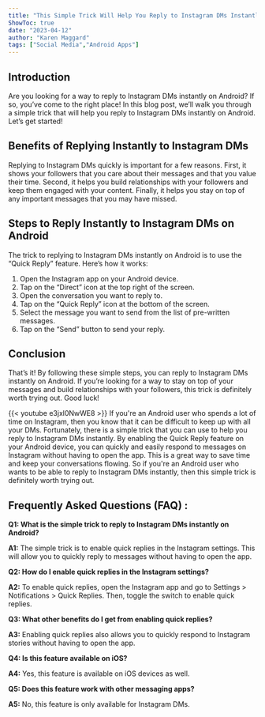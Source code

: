 ```yaml
---
title: "This Simple Trick Will Help You Reply to Instagram DMs Instantly on Android!"
ShowToc: true 
date: "2023-04-12"
author: "Karen Maggard" 
tags: ["Social Media","Android Apps"]
---
```

## Introduction
Are you looking for a way to reply to Instagram DMs instantly on Android? If so, you’ve come to the right place! In this blog post, we’ll walk you through a simple trick that will help you reply to Instagram DMs instantly on Android. Let’s get started!

## Benefits of Replying Instantly to Instagram DMs
Replying to Instagram DMs quickly is important for a few reasons. First, it shows your followers that you care about their messages and that you value their time. Second, it helps you build relationships with your followers and keep them engaged with your content. Finally, it helps you stay on top of any important messages that you may have missed.

## Steps to Reply Instantly to Instagram DMs on Android
The trick to replying to Instagram DMs instantly on Android is to use the “Quick Reply” feature. Here’s how it works:

1. Open the Instagram app on your Android device.
2. Tap on the “Direct” icon at the top right of the screen.
3. Open the conversation you want to reply to.
4. Tap on the “Quick Reply” icon at the bottom of the screen.
5. Select the message you want to send from the list of pre-written messages.
6. Tap on the “Send” button to send your reply.

## Conclusion
That’s it! By following these simple steps, you can reply to Instagram DMs instantly on Android. If you’re looking for a way to stay on top of your messages and build relationships with your followers, this trick is definitely worth trying out. Good luck!

{{< youtube e3jxl0NwWE8 >}} 
If you're an Android user who spends a lot of time on Instagram, then you know that it can be difficult to keep up with all your DMs. Fortunately, there is a simple trick that you can use to help you reply to Instagram DMs instantly. By enabling the Quick Reply feature on your Android device, you can quickly and easily respond to messages on Instagram without having to open the app. This is a great way to save time and keep your conversations flowing. So if you're an Android user who wants to be able to reply to Instagram DMs instantly, then this simple trick is definitely worth trying out.

## Frequently Asked Questions (FAQ) :
**Q1: What is the simple trick to reply to Instagram DMs instantly on Android?**

**A1:** The simple trick is to enable quick replies in the Instagram settings. This will allow you to quickly reply to messages without having to open the app.

**Q2: How do I enable quick replies in the Instagram settings?**

**A2:** To enable quick replies, open the Instagram app and go to Settings > Notifications > Quick Replies. Then, toggle the switch to enable quick replies.

**Q3: What other benefits do I get from enabling quick replies?**

**A3:** Enabling quick replies also allows you to quickly respond to Instagram stories without having to open the app.

**Q4: Is this feature available on iOS?**

**A4:** Yes, this feature is available on iOS devices as well.

**Q5: Does this feature work with other messaging apps?**

**A5:** No, this feature is only available for Instagram DMs.


